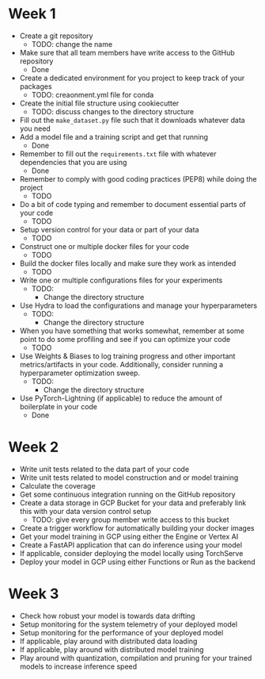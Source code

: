 # Week 1
- Create a git repository
  - TODO: change the name
- Make sure that all team members have write access to the GitHub repository
  - Done
- Create a dedicated environment for you project to keep track of your packages
  - TODO: creaonment.yml file for conda
- Create the initial file structure using cookiecutter
  - TODO: discuss changes to the directory structure
- Fill out the `make_dataset.py` file such that it downloads whatever data you need
- Add a model file and a training script and get that running
  - Done
- Remember to fill out the `requirements.txt` file with whatever dependencies that you are using
  - Done
- Remember to comply with good coding practices (PEP8) while doing the project
  - TODO
- Do a bit of code typing and remember to document essential parts of your code
  - TODO
- Setup version control for your data or part of your data
  - TODO
- Construct one or multiple docker files for your code
  - TODO
- Build the docker files locally and make sure they work as intended
  - TODO
- Write one or multiple configurations files for your experiments
  - TODO:
    - Change the directory structure
- Use Hydra to load the configurations and manage your hyperparameters
  - TODO:
    - Change the directory structure
- When you have something that works somewhat, remember at some point to do some profiling and see if you can optimize your code
  - TODO
- Use Weights & Biases to log training progress and other important metrics/artifacts in your code. Additionally, consider running a hyperparameter optimization sweep.
  - TODO:
    - Change the directory structure
- Use PyTorch-Lightning (if applicable) to reduce the amount of boilerplate in your code
  - Done

# Week 2
- Write unit tests related to the data part of your code
- Write unit tests related to model construction and or model training
- Calculate the coverage
- Get some continuous integration running on the GitHub repository
- Create a data storage in GCP Bucket for your data and preferably link this with your data version control setup
  - TODO: give every group member write access to this bucket
- Create a trigger workflow for automatically building your docker images
- Get your model training in GCP using either the Engine or Vertex AI
- Create a FastAPI application that can do inference using your model
- If applicable, consider deploying the model locally using TorchServe
- Deploy your model in GCP using either Functions or Run as the backend

# Week 3
- Check how robust your model is towards data drifting
- Setup monitoring for the system telemetry of your deployed model
- Setup monitoring for the performance of your deployed model
- If applicable, play around with distributed data loading
- If applicable, play around with distributed model training
- Play around with quantization, compilation and pruning for your trained models to increase inference speed
